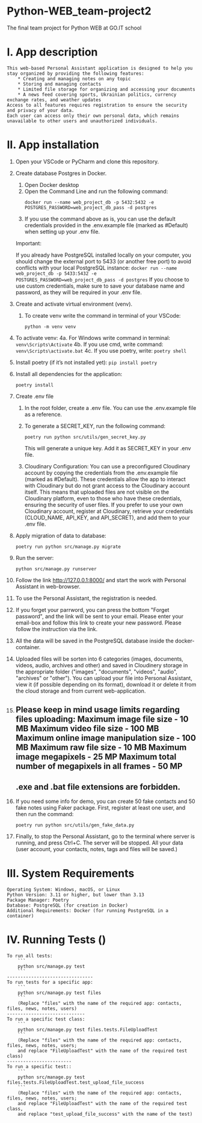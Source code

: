 # Python-WEB_team-project2
The final team project for Python WEB at GO.IT school

I. App description
==================
    This web-based Personal Assistant application is designed to help you stay organized by providing the following features:
        * Creating and managing notes on any topic
        * Storing and managing contacts
        * Limited file storage for organizing and accessing your documents
        * A news feed covering sports, Ukrainian politics, currency exchange rates, and weather updates
    Access to all features requires registration to ensure the security and privacy of your data. 
    Each user can access only their own personal data, which remains unavailable to other users and unauthorized individuals.

II. App installation
====================
1) Open your VSCode or PyCharm and clone this repository.

2) Create database Postgres in Docker. 
    1. Open Docker desktop
    2. Open the Command Line and run the following command:
        ```
        docker run --name web_project_db -p 5432:5432 -e POSTGRES_PASSWORD=web_project_db_pass -d postgres
        ```
    3. If you use the command above as is, you can use the default credentials provided in the .env.example file (marked as #Default) when setting up your .env file.

    Important:

    If you already have PostgreSQL installed locally on your computer, you should change the external port to 5433 (or another free port) to avoid conflicts with your local PostgreSQL instance:
        ```
        docker run --name web_project_db -p 5433:5432 -e POSTGRES_PASSWORD=web_project_db_pass -d postgres
        ```
    If you choose to use custom credentials, make sure to save your database name and password, as they will be required in your .env file.

3)  Create and activate virtual environment (venv). 
    1. To create venv write the command in terminal of your VSCode:
        ```
        python -m venv venv
        ```
4) To activate venv:
    4a. For Windows write command in terminal:
        ```
        venv\Scripts\Activate
        ```
    4b. If you use cmd, write command:
        ```
        venv\Scripts\activate.bat
        ```
    4c. If you use poetry, write:
        ```
        poetry shell
        ```

5) Install poetry (if it’s not installed yet):
        ```
        pip install poetry
        ```

6) Install all dependencies for the application:
    ```
    poetry install
    ```

7) Create .env file 
    1. In the root folder, create a .env file. You can use the .env.example file as a reference.
    2. To generate a SECRET_KEY, run the following command:
        ```
        poetry run python src/utils/gen_secret_key.py
        ```
        This will generate a unique key. Add it as SECRET_KEY in your .env file.
    
    3. Cloudinary Configuration:
        You can use a preconfigured Cloudinary account by copying the credentials from the .env.example file (marked as #Default).
        These credentials allow the app to interact with Cloudinary but do not grant access to the Cloudinary account itself. This means that uploaded files are not visible on the Cloudinary platform, even to those who have these credentials, ensuring the security of user files.
        If you prefer to use your own Cloudinary account, register at Cloudinary, retrieve your credentials (CLOUD_NAME, API_KEY, and API_SECRET), and add them to your .env file.

8) Apply migration of data to database:
    ```
    poetry run python src/manage.py migrate
    ```
9) Run the server:
    ```
    python src/manage.py runserver
    ```
10) Follow the link http://127.0.0.1:8000/ and start the work with Personal Assistant in web-browser.

11) To use the Personal Assistant, the registration is needed.

12) If you forget your parrword, you can press the bottom "Forget password", and the link will be sent to your email. Please enter your email-box and follow this link to create your new password. Please follow the instruction via the link.

13) All the data will be saved in the PostgreSQL database inside the docker-container.

14) Uploaded files will be sorten into 6 categories (images, documents, videos, audio, archives and other) and saved in Cloudinery storage in the appropriate folder ("images", "documents", "videos", "audio", "archives" or "other"). You can upload your file into Personal Assistant, view it (if possible depending on its format), download it or delete it from the cloud storage and from current web-application.

15) Please keep in mind usage limits regarding files uploading:
    Maximum image file size - 10 MB
    Maximum video file size - 100 MB
    Maximum online image manipulation size - 100 MB
    Maximum raw file size - 10 MB
    Maximum image megapixels - 25 MP
    Maximum total number of megapixels in all frames - 50 MP
    --------------------------------------
    .exe and .bat file extensions are forbidden.
    --------------------------------------

16) If you need some info for demo, you can create 50 fake contacts and 50 fake notes using Faker package.
First, register at least one user, and then run the command:
    ```
    poetry run python src/utils/gen_fake_data.py
    ```

17) Finally, to stop the Personal Assistant, go to the terminal where server is running, and press Ctrl+C.
The server will be stopped. All your data (user account, your contacts, notes, tags and files will be saved.)


III. System Requirements
========================
    Operating System: Windows, macOS, or Linux
    Python Version: 3.11 or higher, but lower than 3.13
    Package Manager: Poetry
    Database: PostgreSQL (for creation in Docker)
    Additional Requirements: Docker (for running PostgreSQL in a container)


IV. Running Tests ()
====================
    To run all tests:
        ```
        python src/manage.py test
        ``` 
    --------------------------------
    To run tests for a specific app:
        ```
        python src/manage.py test files 
        ```
        (Replace "files" with the name of the required app: contacts, files, news, notes, users)
    -----------------------------
    To run a specific test class:
        ```
        python src/manage.py test files.tests.FileUploadTest
        ```
        (Replace "files" with the name of the required app: contacts, files, news, notes, users; 
        and replace "FileUploadTest" with the name of the required test class)
    ------------------------
    To run a specific test::
        ```
        python src/manage.py test files.tests.FileUploadTest.test_upload_file_success
        ```
        (Replace "files" with the name of the required app: contacts, files, news, notes, users; 
        and replace "FileUploadTest" with the name of the required test class,
        and replace "test_upload_file_success" with the name of the test)

